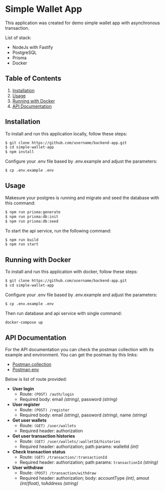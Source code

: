 # Simple Wallet App

This application was created for demo simple wallet app with asynchronous transaction.

List of stack:

* NodeJs with Fastify
* PostgreSQL
* Prisma
* Docker

## Table of Contents

1. [Installation](#installation)
2. [Usage](#usage)
3. [Running with Docker](#running-with-docker)
4. [API Documentation](#api-documentation)

## Installation

To install and run this application locally, follow these steps:

```sh
$ git clone https://github.com/username/backend-app.git
$ cd simple-wallet-app
$ npm install
```

Configure your .env file based by .env.example and adjust the parameters:

```sh
$ cp .env.example .env
```

## Usage

Makesure your postgres is running and migrate and seed the database with this command:

```sh
$ npm run prisma:generate
$ npm run prisma:db:init
$ npm run prisma:db:seed
```

To start the api service, run the following command:

```sh
$ npm run build
$ npm run start
```

## Running with Docker

To install and run this application with docker, follow these steps:

```sh
$ git clone https://github.com/username/backend-app.git
$ cd simple-wallet-app
```

Configure your .env file based by .env.example and adjust the parameters:

```sh
$ cp .env.example .env
```

Then run database and api service with single command:

```sh
docker-compose up
```

## API Documentation

For the API documentation you can check the postman collection with its example and environment. You can get the postman by this links:

* [Postman collection](https://github.com/tukangk3tik/simple-wallet-app/blob/main/docs/WalletApp.postman_collection.json)
* [Postman env](https://github.com/tukangk3tik/simple-wallet-app/blob/main/docs/WalletApp.postman_environment.json)

Below is list of route provided:

- **User login**
  - Route: ``(POST) /auth/login``
  - Required body: email _(string)_, password _(string)_
- **User register**
  - Route: ``(POST) /register``
  - Required body: email _(string)_, password _(string)_, name _(string)_
- **Get user wallets**
  - Route: ``(GET) /user/wallets``
  - Required header: authorization
- **Get user transaction histories**
  - Route: ``(GET) /user/wallets/:walletId/histories``
  - Required header: authorization; path params: walletId _(int)_
- **Check transaction status**
  - Route: ``(GET) /transaction/:transactionId`` 
  - Required header: authorization; path params: `transactionId` _(string)_
- **User withdraw**
  - Route: ``(POST) /transaction/withdraw``
  - Required header: authorization; body: accountType _(int)_, amout _(int/float)_, toAddress _(string)_
